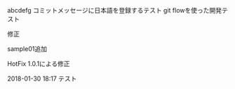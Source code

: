 abcdefg
コミットメッセージに日本語を登録するテスト
git flowを使った開発テスト


修正

sample01追加

HotFix 1.0.1による修正

2018-01-30 18:17 テスト
